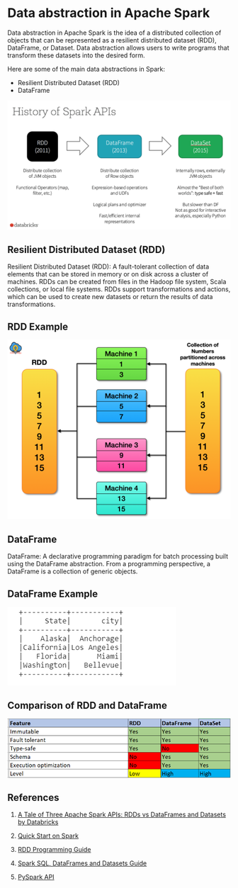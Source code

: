 # Data abstraction in Apache Spark
Data abstraction in Apache Spark is the 
idea of a distributed collection of objects 
that can be represented as a resilient 
distributed dataset (RDD), DataFrame, or 
Dataset. Data abstraction allows users to 
write programs that transform these datasets 
into the desired form. 

Here are some of the main data abstractions in Spark:

* Resilient Distributed Dataset (RDD)
* DataFrame

![](./images/rdd_dataframe_history.png)


## Resilient Distributed Dataset (RDD)
Resilient Distributed Dataset (RDD): A fault-tolerant
collection of data elements that can be stored in memory 
or on disk across a cluster of machines. RDDs can be 
created from files in the Hadoop file system, Scala
collections, or local file systems. RDDs support
transformations and actions, which can be used to 
create new datasets or return the results of data transformations.

## RDD Example

![](./images/rdd_example_1.png)


## DataFrame
DataFrame: A declarative programming paradigm for 
batch processing built using the DataFrame abstraction. 
From a programming perspective, a DataFrame is a 
collection of generic objects.

## DataFrame Example

![](./images/dataframe_example_1.png)


## Comparison of RDD and DataFrame
![](./images/rdd_dataframe_and_dataset_comparison.webp)


## References

1. [A Tale of Three Apache Spark APIs: RDDs vs DataFrames and Datasets by Databricks](https://www.databricks.com/blog/2016/07/14/a-tale-of-three-apache-spark-apis-rdds-dataframes-and-datasets.html)

2. [Quick Start on Spark](https://spark.apache.org/docs/latest/quick-start.html)

3. [RDD Programming Guide](https://spark.apache.org/docs/latest/rdd-programming-guide.html)

4. [Spark SQL, DataFrames and Datasets Guide](https://spark.apache.org/docs/latest/sql-programming-guide.html)

5. [PySpark API](https://spark.apache.org/docs/latest/api/python/index.html)
